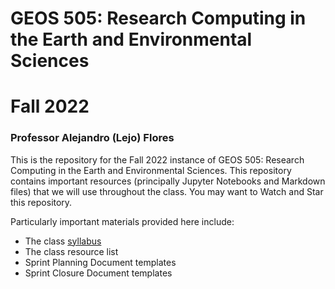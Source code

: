 # GEOS 505: Research Computing in the Earth and Environmental Sciences
# Fall 2022

### Professor Alejandro (Lejo) Flores

This is the repository for the Fall 2022 instance of GEOS 505: Research Computing in the Earth and Environmental Sciences. This repository contains important resources (principally Jupyter Notebooks and Markdown files) that we will use throughout the class. You may want to Watch and Star this repository.

Particularly important materials provided here include:

* The class [syllabus](./syllabus.md)
* The class resource list
* Sprint Planning Document templates
* Sprint Closure Document templates

